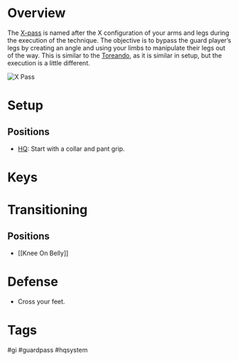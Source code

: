 # Overview
The <u>X-pass</u> is named after the X configuration of your arms and legs during the execution of the technique. The objective is to bypass the guard player’s legs by creating an angle and using your limbs to manipulate their legs out of the way. This is similar to the [Toreando](obsidian://open?vault=Obsidian-BJJ-Notes&file=Guard%20Passing%2FToreando), as it is similar in setup, but the execution is a little different.

![X Pass](https://evolve-mma.com/wp-content/uploads/2024/01/x-pass-bjj-1.jpg)
# Setup
## Positions
- [HQ](obsidian://open?vault=Obsidian-BJJ-Notes&file=Positions%2FHeadquarters): Start with a collar and pant grip.
# Keys
# Transitioning
## Positions
- [[Knee On Belly]]
# Defense
- Cross your feet.
# Tags
#gi #guardpass #hqsystem 